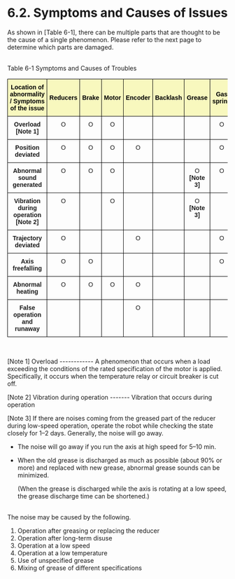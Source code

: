 ﻿# 6.2. Symptoms and Causes of Issues 


As shown in [Table 6-1], there can be multiple parts that are thought to be the cause of a single phenomenon. 
Please refer to the next page to determine which parts are damaged.



<br>
Table 6-1 Symptoms and Causes of Troubles
<style type="text/css">
.tg  {border-collapse:collapse;border-spacing:0;}
.tg td{border-color:black;border-style:solid;border-width:1px;font-family:Arial, sans-serif;font-size:14px;
  overflow:hidden;padding:10px 5px;word-break:normal;}
.tg th{border-color:black;border-style:solid;border-width:1px;font-family:Arial, sans-serif;font-size:14px;
  font-weight:normal;overflow:hidden;padding:10px 5px;word-break:normal;}
.tg .tg-baqh{text-align:center;vertical-align:top}
.tg .tg-62g5{font-weight:bold; background-color:#f8f8be;color:#000000;text-align:center;vertical-align:middle}
.tg .tg-amwm{font-weight:bold;text-align:center;vertical-align:top}
</style>
<table class="tg">
<thead>
  <tr>
    <th class="tg-62g5">Location of abnormality / Symptoms of the issue</th>
    <th class="tg-62g5">Reducers</th>
    <th class="tg-62g5">Brake</th>
    <th class="tg-62g5">Motor</th>
    <th class="tg-62g5">Encoder</th>
    <th class="tg-62g5">Backlash</th>
    <th class="tg-62g5">Grease</th>
    <th class="tg-62g5">Gas spring</th>
  </tr>
</thead>
<tbody>
  <tr>
    <td class="tg-amwm">Overload [Note 1]</td>
    <td class="tg-baqh">O</td>
    <td class="tg-baqh">O</td>
    <td class="tg-baqh">O</td>
    <td class="tg-baqh"></td>
    <td class="tg-baqh"></td>
    <td class="tg-baqh"></td>
    <td class="tg-baqh">O</td>
  </tr>
  <tr>
    <td class="tg-amwm">Position deviated</td>
    <td class="tg-baqh">O</td>
    <td class="tg-baqh">O</td>
    <td class="tg-baqh">O</td>
    <td class="tg-baqh">O</td>
    <td class="tg-baqh"></td>
    <td class="tg-baqh"></td>
    <td class="tg-baqh">O</td>
  </tr>
  <tr>
    <td class="tg-amwm">Abnormal sound generated</td>
    <td class="tg-baqh">O</td>
    <td class="tg-baqh">O</td>
    <td class="tg-baqh">O</td>
    <td class="tg-baqh"></td>
    <td class="tg-baqh"></td>
    <td class="tg-baqh">O <b>[Note  3]</b></td>
    <td class="tg-baqh">O</td>
  </tr>
  <tr>
    <td class="tg-amwm">Vibration during operation  [Note  2]</td>
    <td class="tg-baqh">O</td>
    <td class="tg-baqh"></td>
    <td class="tg-baqh">O</td>
    <td class="tg-baqh"></td>
    <td class="tg-baqh"></td>
    <td class="tg-baqh">O <b>[Note 3]</b></td>
    <td class="tg-baqh"></td>
  </tr>
  <tr>
    <td class="tg-amwm">Trajectory deviated</td>
    <td class="tg-baqh">O</td>
    <td class="tg-baqh"></td>
    <td class="tg-baqh"></td>
    <td class="tg-baqh">O</td>
    <td class="tg-baqh"></td>
    <td class="tg-baqh"></td>
    <td class="tg-baqh">O</td>
  </tr>
  <tr>
    <td class="tg-amwm">Axis freefalling</td>
    <td class="tg-baqh">O</td>
    <td class="tg-baqh">O</td>
    <td class="tg-baqh"></td>
    <td class="tg-baqh"></td>
    <td class="tg-baqh"></td>
    <td class="tg-baqh"></td>
    <td class="tg-baqh">O</td>
  </tr>
  <tr>
    <td class="tg-amwm">Abnormal heating</td>
    <td class="tg-baqh">O</td>
    <td class="tg-baqh">O</td>
    <td class="tg-baqh">O</td>
    <td class="tg-baqh">O</td>
    <td class="tg-baqh"></td>
    <td class="tg-baqh"></td>
    <td class="tg-baqh"></td>
  </tr>
  <tr>
    <td class="tg-amwm">False operation and runaway</td>
    <td class="tg-baqh"></td>
    <td class="tg-baqh"></td>
    <td class="tg-baqh"></td>
    <td class="tg-baqh">O</td>
    <td class="tg-baqh"></td>
    <td class="tg-baqh"></td>
    <td class="tg-baqh"></td>
  </tr>
</tbody>
</table>

<br>

[Note 1] Overload ------------	A phenomenon that occurs when a load exceeding the conditions of the rated specification of the motor is applied. 
       	Specifically, it occurs when the temperature relay or circuit breaker is cut off.

[Note 2] Vibration during operation ------- Vibration that occurs during operation

[Note 3] If there are noises coming from the greased part of the reducer during low-speed operation, operate the robot while checking the state closely for 1–2 days. Generally, the noise will go away.

-	The noise will go away if you run the axis at high speed for 5–10 min.
-	When the old grease is discharged as much as possible (about 90% or more) and replaced with new grease, abnormal grease sounds can be minimized.

    (When the grease is discharged while the axis is rotating at a low speed, the grease discharge time can be shortened.)

<br>
The noise may be caused by the following.<p>

1.	Operation after greasing or replacing the reducer<br>
2.	Operation after long-term disuse<br>
3.	Operation at a low speed<br>
4.	Operation at a low temperature<br>
5.	Use of unspecified grease<br>
6.	Mixing of grease of different specifications




